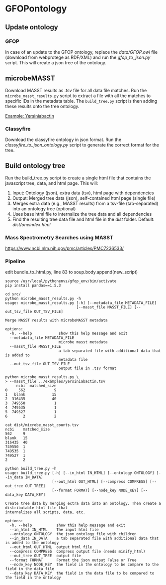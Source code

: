 # GFOPontology

## Update ontology
### GFOP
In case of an update to the GFOP ontology, replace the _data/GFOP.owl_ file (download from webprotege as RDF/XML) and run the _gfop_to_json.py_ script. This will create a json tree of the ontology.

## microbeMASST
Download MASST results as .tsv file for all data file matches. Run the `microbe_masst_results.py` script to extract a file with all the matches to specific IDs in the metadata table. The `build_tree.py` script is then adding these results onto the tree ontology.

[Example: Yersiniabactin](https://robinschmid.github.io/GFOPontology/examples/microbeMasst_yersiniabactin.html)

### Classyfire
Download the classyfire ontology in json format. Run the _classyfire_to_json_ontology.py_ script to generate the correct format for the tree.

## Build ontology tree
Run the build_tree.py script to create a single html file that contains the javascript tree, data, and html page. 
This will:
1. Input: Ontology (json), extra data (tsv), html page with dependencies
2. Output: Merged tree data (json), self-contained html page (single file)
3. Merges extra data (e.g., MASST results) from a tsv-file (tab-separated) into an ontology tree (optional)
4. Uses base html file to internalize the tree data and all dependencies
5. Find the resulting tree data file and html file in the _dist_ folder. Default: _dist/oneindex.html_

### Mass Spectrometry Searches using MASST
https://www.ncbi.nlm.nih.gov/pmc/articles/PMC7236533/

### Pipeline
edit bundle_to_html.py, line 83 to soup.body.append(new_script)


```
source /usr/local/pythonenvs/gfop_env/bin/activate
pip install pandas==1.5.3

cd src/
python microbe_masst_results.py -h
usage: microbe_masst_results.py [-h] [--metadata_file METADATA_FILE]
                                [--masst_file MASST_FILE] [--out_tsv_file OUT_TSV_FILE]

Merge MASST results with microbeMASST metadata

options:
  -h, --help            show this help message and exit
  --metadata_file METADATA_FILE
                        microbe masst metadata
  --masst_file MASST_FILE
                        a tab separated file with additional data that is added to
                        metadata file
  --out_tsv_file OUT_TSV_FILE
                        output file in .tsv format

python microbe_masst_results.py \
> --masst_file ../examples/yersiniabactin.tsv
     ncbi  matched_size
0     562             9
1   blank            15
2  316435            40
3  749550             1
4  749535             1
5  749527             1
6       2             2

cat dist/microbe_masst_counts.tsv
ncbi    matched_size
562     9
blank   15
316435  40
749550  1
749535  1
749527  1
2       2

python build_tree.py -h
usage: build_tree.py [-h] [--in_html IN_HTML] [--ontology ONTOLOGY] [--in_data IN_DATA]
                     [--out_html OUT_HTML] [--compress COMPRESS] [--out_tree OUT_TREE]
                     [--format FORMAT] [--node_key NODE_KEY] [--data_key DATA_KEY]

Create tree data by merging extra data into an ontology. Then create a distributable html file that
internalizes all scripts, data, etc.

options:
  -h, --help           show this help message and exit
  --in_html IN_HTML    The input html file
  --ontology ONTOLOGY  the json ontology file with children
  --in_data IN_DATA    a tab separated file with additional data that is added to the ontology
  --out_html OUT_HTML  output html file
  --compress COMPRESS  Compress output file (needs minify_html)
  --out_tree OUT_TREE  output file
  --format FORMAT      Format the json output False or True
  --node_key NODE_KEY  the field in the ontology to be compare to the field in the data file
  --data_key DATA_KEY  the field in the data file to be compared to the field in the ontology

```

